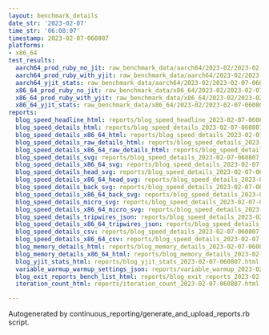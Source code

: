 ```yaml
---
layout: benchmark_details
date_str: '2023-02-07'
time_str: '06:08:07'
timestamp: 2023-02-07-060807
platforms:
- x86_64
test_results:
  aarch64_prod_ruby_no_jit: raw_benchmark_data/aarch64/2023-02/2023-02-07-060807_basic_benchmark_aarch64_prod_ruby_no_jit.json
  aarch64_prod_ruby_with_yjit: raw_benchmark_data/aarch64/2023-02/2023-02-07-060807_basic_benchmark_aarch64_prod_ruby_with_yjit.json
  aarch64_yjit_stats: raw_benchmark_data/aarch64/2023-02/2023-02-07-060807_basic_benchmark_aarch64_yjit_stats.json
  x86_64_prod_ruby_no_jit: raw_benchmark_data/x86_64/2023-02/2023-02-07-060807_basic_benchmark_x86_64_prod_ruby_no_jit.json
  x86_64_prod_ruby_with_yjit: raw_benchmark_data/x86_64/2023-02/2023-02-07-060807_basic_benchmark_x86_64_prod_ruby_with_yjit.json
  x86_64_yjit_stats: raw_benchmark_data/x86_64/2023-02/2023-02-07-060807_basic_benchmark_x86_64_yjit_stats.json
reports:
  blog_speed_headline_html: reports/blog_speed_headline_2023-02-07-060807.html
  blog_speed_details_html: reports/blog_speed_details_2023-02-07-060807.html
  blog_speed_details_x86_64_html: reports/blog_speed_details_2023-02-07-060807.x86_64.html
  blog_speed_details_raw_details_html: reports/blog_speed_details_2023-02-07-060807.raw_details.html
  blog_speed_details_x86_64_raw_details_html: reports/blog_speed_details_2023-02-07-060807.x86_64.raw_details.html
  blog_speed_details_svg: reports/blog_speed_details_2023-02-07-060807.svg
  blog_speed_details_x86_64_svg: reports/blog_speed_details_2023-02-07-060807.x86_64.svg
  blog_speed_details_head_svg: reports/blog_speed_details_2023-02-07-060807.head.svg
  blog_speed_details_x86_64_head_svg: reports/blog_speed_details_2023-02-07-060807.x86_64.head.svg
  blog_speed_details_back_svg: reports/blog_speed_details_2023-02-07-060807.back.svg
  blog_speed_details_x86_64_back_svg: reports/blog_speed_details_2023-02-07-060807.x86_64.back.svg
  blog_speed_details_micro_svg: reports/blog_speed_details_2023-02-07-060807.micro.svg
  blog_speed_details_x86_64_micro_svg: reports/blog_speed_details_2023-02-07-060807.x86_64.micro.svg
  blog_speed_details_tripwires_json: reports/blog_speed_details_2023-02-07-060807.tripwires.json
  blog_speed_details_x86_64_tripwires_json: reports/blog_speed_details_2023-02-07-060807.x86_64.tripwires.json
  blog_speed_details_csv: reports/blog_speed_details_2023-02-07-060807.csv
  blog_speed_details_x86_64_csv: reports/blog_speed_details_2023-02-07-060807.x86_64.csv
  blog_memory_details_html: reports/blog_memory_details_2023-02-07-060807.html
  blog_memory_details_x86_64_html: reports/blog_memory_details_2023-02-07-060807.x86_64.html
  blog_yjit_stats_html: reports/blog_yjit_stats_2023-02-07-060807.html
  variable_warmup_warmup_settings_json: reports/variable_warmup_2023-02-07-060807.warmup_settings.json
  blog_exit_reports_bench_list_html: reports/blog_exit_reports_2023-02-07-060807.bench_list.html
  iteration_count_html: reports/iteration_count_2023-02-07-060807.html

---
```

Autogenerated by continuous_reporting/generate_and_upload_reports.rb script.
